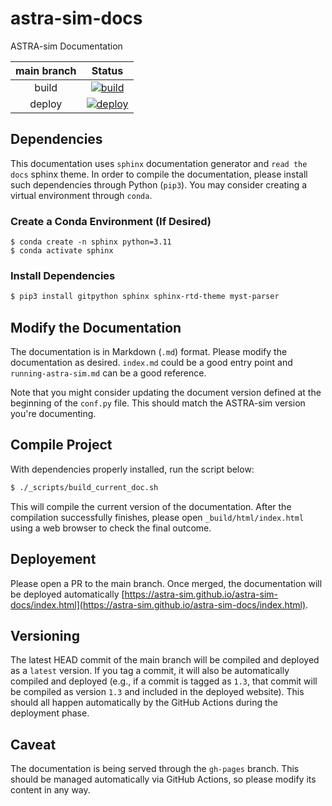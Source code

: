 # astra-sim-docs
ASTRA-sim Documentation

| main branch | Status |
|:---:|:---:|
| build | [![build](https://github.com/astra-sim/astra-sim-docs/actions/workflows/check_build_status.yml/badge.svg?branch=main)](https://github.com/astra-sim/astra-sim-docs/actions/workflows/check_build_status.yml) |
| deploy | [![deploy](https://github.com/astra-sim/astra-sim-docs/actions/workflows/deploy_docs.yml/badge.svg?branch=main)](https://github.com/astra-sim/astra-sim-docs/actions/workflows/deploy_docs.yml) |


## Dependencies
This documentation uses `sphinx` documentation generator and `read the docs` sphinx theme. In order to compile the documentation, please install such dependencies through Python (`pip3`). You may consider creating a virtual environment through `conda`.

### Create a Conda Environment (If Desired)
```
$ conda create -n sphinx python=3.11
$ conda activate sphinx
```

### Install Dependencies
```bash
$ pip3 install gitpython sphinx sphinx-rtd-theme myst-parser
```

## Modify the Documentation
The documentation is in Markdown (`.md`) format. Please modify the documentation as desired. `index.md` could be a good entry point and `running-astra-sim.md` can be a good reference.

Note that you might consider updating the document version defined at the beginning of the `conf.py` file. This should match the ASTRA-sim version you're documenting.


## Compile Project
With dependencies properly installed, run the script below:
```bash
$ ./_scripts/build_current_doc.sh
```

This will compile the current version of the documentation. After the compilation successfully finishes, please open `_build/html/index.html` using a web browser to check the final outcome.


## Deployement
Please open a PR to the main branch. Once merged, the documentation will be deployed automatically [https://astra-sim.github.io/astra-sim-docs/index.html](https://astra-sim.github.io/astra-sim-docs/index.html).


## Versioning
The latest HEAD commit of the main branch will be compiled and deployed as a `latest` version. If you tag a commit, it will also be automatically compiled and deployed (e.g., if a commit is tagged as `1.3`, that commit will be compiled as version `1.3` and included in the deployed website). This should all happen automatically by the GitHub Actions during the deployment phase.


## Caveat
The documentation is being served through the `gh-pages` branch. This should be managed automatically via GitHub Actions, so please modify its content in any way.
